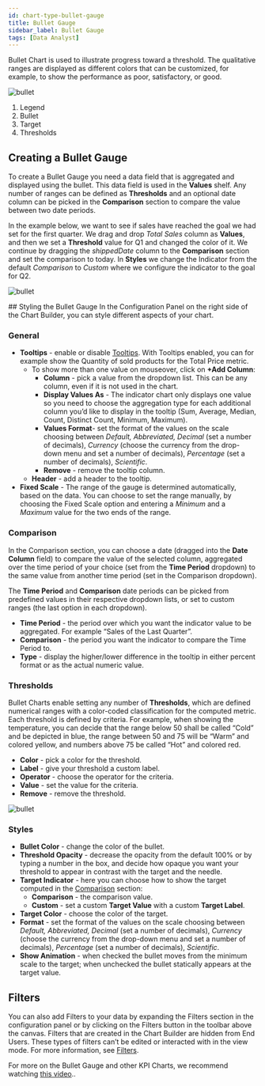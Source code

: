 ```yaml
---
id: chart-type-bullet-gauge
title: Bullet Gauge
sidebar_label: Bullet Gauge
tags: [Data Analyst]
---
```


<div style={{textAlign: "justify"}}>

Bullet Chart is used to illustrate progress toward a threshold. The qualitative ranges are displayed as different colors that can be customized, for example, to show the performance as poor, satisfactory, or good. 

![bullet](https://s3.amazonaws.com/cdn.qrvey.com/documentation_assets/ui-docs/dataviews/chart-types-all/Bullet/bullet.png#thumbnail-60)

1. Legend
2. Bullet
3. Target
4. Thresholds

## Creating a Bullet Gauge
To create a Bullet Gauge you need a data field that is aggregated and displayed using the bullet. This data field is used in the **Values** shelf. Any number of ranges can be defined as **Thresholds** and an optional date column can be picked in the **Comparison** section to compare the value between two date periods.

In the example below, we want to see if sales have reached the goal we had set for the first quarter. We drag and drop *Total Sales* column as **Values**, and then we set a **Threshold** value for Q1 and changed the color of it. We continue by dragging the *shippedDate* column to the **Comparison** section and set the comparison to today. In **Styles** we change the Indicator from the default *Comparison* to *Custom* where we configure the indicator to the goal for Q2.

![bullet](https://s3.amazonaws.com/cdn.qrvey.com/documentation_assets/ui-docs/dataviews/chart-types-all/Bullet/create.gif#thumbnail)

## Styling the Bullet Gauge
In the Configuration Panel on the right side of the Chart Builder, you can style different aspects of your chart.

### General
* **Tooltips** - enable or disable [Tooltips](../tooltips.md). With Tooltips enabled, you can for example show the Quantity of sold products for the Total Price metric. 
  * To show more than one value on mouseover, click on **+Add Column**:
      * **Column** - pick a value from the dropdown list. This can be any column, even if it is not used in the chart.
      * **Display Values As** - The indicator chart only displays one value so you need to choose the aggregation type for each additional column you’d like to display in the tooltip (Sum, Average, Median, Count, Distinct Count, Minimum, Maximum).
      * **Values Format**- set the format of the values on the scale choosing between *Default, Abbreviated, Decimal* (set a number of decimals), *Currency* (choose the currency from the drop-down menu and set a number of decimals), *Percentage* (set a number of decimals), *Scientific*.
      * **Remove** - remove the tooltip column.
  * **Header** - add a header to the tooltip.
* **Fixed Scale** -  The range of the gauge is determined automatically, based on the data. You can choose to set the range manually, by choosing the Fixed Scale option and entering a *Minimum* and a *Maximum* value for the two ends of the range. 


### Comparison
In the Comparison section, you can choose a date (dragged into the **Date Column** field) to compare the value of the selected column, aggregated over the time period of your choice (set from the **Time Period** dropdown) to the same value from another time period (set in the Comparison dropdown). 

The **Time Period** and **Comparison** date periods can be picked from predefined values in their respective dropdown lists, or set to custom ranges (the last option in each dropdown). 
* **Time Period** - the period over which you want the indicator value to be aggregated. For example “Sales of the Last Quarter”.
* **Comparison** - the period you want the indicator to compare the Time Period to. 
* **Type** - display the higher/lower difference in the tooltip in either percent format or as the actual numeric value.


### Thresholds
Bullet Charts enable setting any number of **Thresholds**, which are defined numerical ranges with a color-coded classification for the computed metric. Each threshold is defined by criteria. For example, when showing the temperature, you can decide that the range below 50 shall be called “Cold” and be depicted in blue, the range between 50 and 75 will be “Warm” and colored yellow, and numbers above 75 be called “Hot” and colored red.
* **Color** - pick a color for the threshold.
* **Label** - give your threshold a custom label.
* **Operator** - choose the operator for the criteria. 
* **Value** - set the value for the criteria.
* **Remove** - remove the threshold.

![bullet](https://s3.amazonaws.com/cdn.qrvey.com/documentation_assets/ui-docs/dataviews/chart-types-all/Bullet/thresholds.png#thumbnail-40)


### Styles

* **Bullet Color** - change the color of the bullet.
* **Threshold Opacity** - decrease the opacity from the default 100% or by typing a number in the box, and decide how opaque you want your threshold to appear in contrast with the target and the needle.
* **Target Indicator** - here you can choose how to show the target computed in the <a href="#comparison">Comparison</a> section:
  * **Comparison** - the comparison value.
  * **Custom**  - set a custom **Target Value** with a custom **Target Label**. 
* **Target Color** - choose the color of the target.
* **Format** - set the format of the values on the scale choosing between *Default, Abbreviated, Decimal* (set a number of decimals), *Currency* (choose the currency from the drop-down menu and set a number of decimals), *Percentage* (set a number of decimals), *Scientific*.
* **Show Animation** - when checked the bullet moves from the minimum scale to the target; when unchecked the bullet statically appears at the target value.

## Filters
You can also add Filters to your data by expanding the Filters section in the configuration panel or by clicking on the Filters button in the toolbar above the canvas.
Filters that are created in the Chart Builder are hidden from End Users. These types of filters can’t be edited or interacted with in the view mode. For more information, see [Filters](../configure-charts/chart-filters.md).

For more on the Bullet Gauge and other KPI Charts, we recommend watching <a href="/docs-v2/video-training/legacy/kpi.md" target="_blank">this video</a>..



</div>
